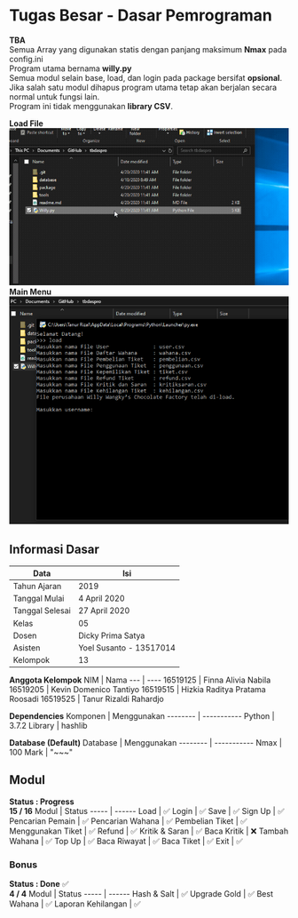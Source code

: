 # Tugas Besar - Dasar Pemrograman
**TBA** \
Semua Array yang digunakan statis dengan panjang maksimum **Nmax** pada config.ini \
Program utama bernama **willy.py** \
Semua modul selain base, load, dan login pada package bersifat **opsional**. \
Jika salah satu modul dihapus program utama tetap akan berjalan secara normal untuk fungsi lain. \
Program ini tidak menggunakan **library CSV**.


**Load File** \
![Load File](/package/images/loadfile.gif) \
**Main Menu** \
![Main Menu](/package/images/mainmenu.gif)

## Informasi Dasar
Data | Isi
---- | ---
Tahun Ajaran    | 2019
Tanggal Mulai   | 4 April 2020
Tanggal Selesai | 27 April 2020
Kelas           | 05
Dosen           | Dicky Prima Satya
Asisten         | Yoel Susanto - 13517014
Kelompok        | 13


**Anggota Kelompok**
NIM      | Nama
---      | ----
16519125 | Finna Alivia Nabila
16519205 | Kevin Domenico Tantiyo
16519515 | Hizkia Raditya Pratama Roosadi
16519525 | Tanur Rizaldi Rahardjo


**Dependencies**
Komponen | Menggunakan
-------- | -----------
Python   | 3.7.2
Library  | hashlib

**Database (Default)**
Database | Menggunakan
-------- | -----------
Nmax     | 100
Mark     | "\~\~\~"


## Modul
**Status : Progress** \
**15 / 16**
Modul | Status
----- | ------
Load               | :white_check_mark:
Login              | :white_check_mark:
Save               | :white_check_mark:
Sign Up            | :white_check_mark:
Pencarian Pemain   | :white_check_mark:
Pencarian Wahana   | :white_check_mark:
Pembelian Tiket    | :white_check_mark:
Menggunakan Tiket  | :white_check_mark:
Refund             | :white_check_mark:
Kritik & Saran     | :white_check_mark:
Baca Kritik        | :x:
Tambah Wahana      | :white_check_mark:
Top Up             | :white_check_mark:
Baca Riwayat       | :white_check_mark:
Baca Tiket         | :white_check_mark:
Exit               | :white_check_mark:

### Bonus
**Status : Done** :white_check_mark: \
**4 / 4**
Modul | Status
----- | ------
Hash & Salt        | :white_check_mark:
Upgrade Gold       | :white_check_mark:
Best Wahana        | :white_check_mark:
Laporan Kehilangan | :white_check_mark:
